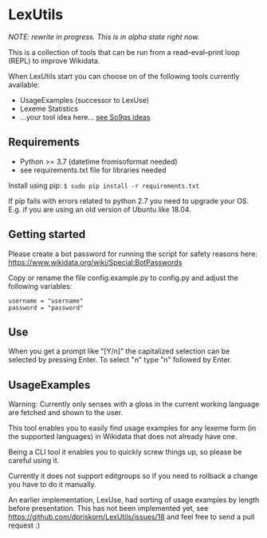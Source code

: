 # LexUtils

*NOTE: rewrite in progress. This is in alpha state right now.*

This is a collection of tools that can be run from a read–eval–print loop (REPL) to improve Wikidata.

When LexUtils start you can choose on of the following tools currently available:
* UsageExamples (successor to LexUse)
* Lexeme Statistics
* ...your tool idea here... [see So9qs ideas](https://www.wikidata.org/wiki/User:So9q/Tool_ideas) 

## Requirements
* Python >= 3.7 (datetime fromisoformat needed)
* see requirements.txt file for libraries needed

Install using pip:
`$ sudo pip install -r requirements.txt`

If pip fails with errors related to python 2.7 you need to upgrade your OS. E.g. if you are using an old version of Ubuntu like 18.04.

## Getting started
Please create a bot password for running the script for
safety reasons here: https://www.wikidata.org/wiki/Special:BotPasswords

Copy or rename the file config.example.py to config.py and adjust the following
variables:
```
username = "username"
password = "password"
```
## Use
When you get a prompt like "[Y/n]" the capitalized selection can be selected by
pressing Enter. To select "n" type "n" followed by Enter.

## UsageExamples
Warning: Currently only senses with a gloss in the current working 
language are fetched and shown to the user.

This tool enables you to easily find usage examples 
for any lexeme form (in the supported languages) in 
Wikidata that does not already have one.

Being a CLI tool it enables you to quickly screw things up, 
so please be careful using it.

Currently it does not support editgroups so if you need to 
rollback a change you have to do it manually.

An earlier implementation, LexUse, 
had sorting of usage examples by length before presentation. 
This has not been implemented yet, 
see https://github.com/dpriskorn/LexUtils/issues/18 and 
feel free to send a pull request :)